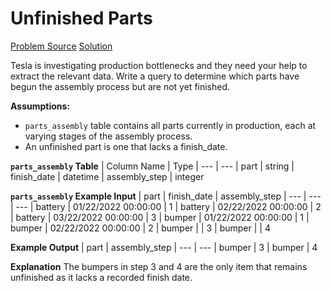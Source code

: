 # Unfinished Parts

[Problem Source](https://datalemur.com/questions/tesla-unfinished-parts)
[Solution](solutions/022_unfinished_parts.sql)

Tesla is investigating production bottlenecks and they need your help to extract the relevant data. Write a query to determine which parts have begun the assembly process but are not yet finished.

**Assumptions:**

- `parts_assembly` table contains all parts currently in production, each at varying stages of the assembly process.
- An unfinished part is one that lacks a finish_date.

**`parts_assembly` Table**
| Column Name | Type
| --- | ---
| part | string
| finish_date | datetime
| assembly_step | integer

**`parts_assembly` Example Input**
| part | finish_date | assembly_step
| --- | --- | ---
| battery | 01/22/2022 00:00:00 | 1
| battery | 02/22/2022 00:00:00 | 2
| battery | 03/22/2022 00:00:00 | 3
| bumper | 01/22/2022 00:00:00 | 1
| bumper | 02/22/2022 00:00:00 | 2
| bumper | | 3
| bumper | | 4

**Example Output**
| part | assembly_step
| --- | ---
| bumper | 3
| bumper | 4

**Explanation**
The bumpers in step 3 and 4 are the only item that remains unfinished as it lacks a recorded finish date.
